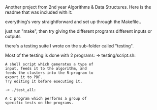 Another project from 2nd year Algorithms & Data Structures. Here is the readme that was included with it:

everything's very straightforward and set up through the Makefile..

just run "make", then try giving the different programs different inputs or outputs

there's a testing suite I wrote on the sub-folder called "testing".

Most of the testing is done with 2 programs:
	-> testing/script.sh:

	A shell script which generates a type of
	input, feeds it to the algorithm, and
	feeds the clusters into the R-program to
	export it to PDF.
	Try editing it before executing it.

	-> ./test_all:

	A C program which performs a group of
	specific tests on the programs.